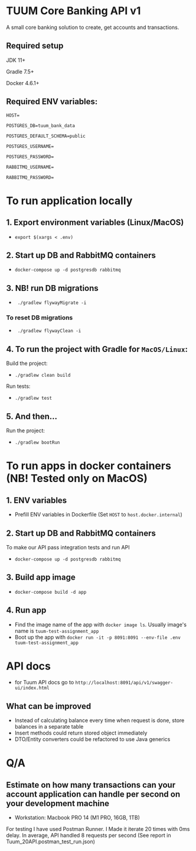 # TUUM Core Banking API v1

A small core banking solution to create, get accounts and transactions.

## Required setup
JDK 11+

Gradle 7.5+

Docker 4.6.1+

## Required ENV variables:

`HOST=`

`POSTGRES_DB=tuum_bank_data`

`POSTGRES_DEFAULT_SCHEMA=public`

`POSTGRES_USERNAME=`

`POSTGRES_PASSWORD=`

`RABBITMQ_USERNAME=`

`RABBITMQ_PASSWORD=`


# To run application locally

## 1. Export environment variables (Linux/MacOS)
* `export $(xargs < .env)`

## 2. Start up DB and RabbitMQ containers
* `docker-compose up -d postgresdb rabbitmq`

## 3. NB! run DB migrations
* ` ./gradlew flywayMigrate -i`

### To reset DB migrations
* ` ./gradlew flywayClean -i`

## 4. To run the project with Gradle for `MacOS/Linux`:
Build the project:
* `./gradlew clean build`

Run tests:
* `./gradlew test`

## 5. And then...
Run the project:
* `./gradlew bootRun`

# To run apps in docker containers (NB!  Tested only on MacOS) 

## 1. ENV variables
* Prefill ENV variables in Dockerfile (Set `HOST` to `host.docker.internal`)

## 2. Start up DB and RabbitMQ containers
To make our API pass integration tests and run API 
* `docker-compose up -d postgresdb rabbitmq`

## 3. Build app image
* `docker-compose build -d app`

## 4. Run app
* Find the image name of the app with `docker image ls`. Usually image's name is `tuum-test-assignment_app`
* Boot up the app with `docker run -it -p 8091:8091 --env-file .env tuum-test-assignment_app`

# API docs
* for Tuum API docs go to `http://localhost:8091/api/v1/swagger-ui/index.html`


## What can be improved
* Instead of calculating balance every time when request is done, store balances in a separate table
* Insert methods could return stored object immediately
* DTO/Entity converters could be refactored to use Java generics


# Q/A
## Estimate on how many transactions can your account application can handle per second on your development machine
* Workstation: Macbook PRO 14 (M1 PRO, 16GB, 1TB)

For testing I have used Postman Runner. I Made it iterate 20 times with 0ms delay. In average, API handled 8 requests per second (See report in Tuum_20API.postman_test_run.json)
